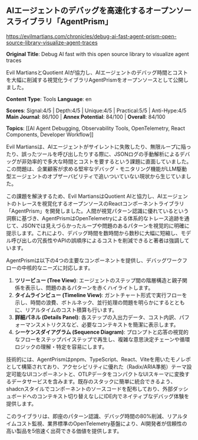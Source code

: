 ## AIエージェントのデバッグを高速化するオープンソースライブラリ「AgentPrism」

https://evilmartians.com/chronicles/debug-ai-fast-agent-prism-open-source-library-visualize-agent-traces

**Original Title**: Debug AI fast with this open source library to visualize agent traces

Evil MartiansとQuotient AIが協力し、AIエージェントのデバッグ時間とコストを大幅に削減する視覚化ライブラリAgentPrismをオープンソースとして公開しました。

**Content Type**: Tools
**Language**: en

**Scores**: Signal:4/5 | Depth:4/5 | Unique:4/5 | Practical:5/5 | Anti-Hype:4/5
**Main Journal**: 86/100 | **Annex Potential**: 84/100 | **Overall**: 84/100

**Topics**: [[AI Agent Debugging, Observability Tools, OpenTelemetry, React Components, Developer Workflow]]

Evil Martiansは、AIエージェントがサイレントに失敗したり、無限ループに陥ったり、誤ったツールを呼び出したりする際に、JSONログの手動解析によるデバッグが非効率的で多大な時間とコストを要するという課題に直面していました。この問題は、企業顧客が求める堅牢なデバッグ・モニタリング機能がLLM駆動型エージェントのオブザーバビリティで追いついていない現状から生じていました。

この課題を解決するため、Evil MartiansはQuotient AIと協力し、AIエージェントのトレースを視覚化するオープンソースのReactコンポーネントライブラリ「AgentPrism」を開発しました。人間が視覚パターン認識に優れているという洞察に基づき、AgentPrismはOpenTelemetryによる体系的なトレース追跡を通じて、JSONでは見えづらかったループや問題のあるパターンを視覚的に明確に提示します。これにより、デバッグ時間を数時間から数秒に大幅に短縮し、モデル呼び出しの冗長性やAPIの誤順序によるコストを削減できると著者は強調しています。

AgentPrismは以下の4つの主要なコンポーネントを提供し、デバッグワークフローの中核的なニーズに対応します。
1.  **ツリービュー (Tree View)**: エージェントのステップ間の階層構造と親子関係を表示し、問題のあるパターンを赤くハイライトします。
2.  **タイムラインビュー (Timeline View)**: ガントチャート形式で実行フローを示し、時間の浪費、ボトルネック、並行処理の問題を明らかにするとともに、リアルタイムのコスト積算も行います。
3.  **詳細パネル (Details Panel)**: 各ステップの入出力データ、コスト内訳、パフォーマンスメトリクスなど、必要なコンテキストを簡潔に表示します。
4.  **シーケンスダイアグラム (Sequence Diagram)**: プロンプトと応答の視覚的なフローをステップバイステップで再生し、複雑な意思決定チェーンや循環ロジックの理解・特定を容易にします。

技術的には、AgentPrismはpnpm、TypeScript、React、Viteを用いたモノレポとして構築されており、アクセシビリティに優れた（Radix/ARIA準拠）テーマ設定可能なUIコンポーネントと、OTLPデータをコンパクトなUIスキーマに変換するデータサービスを含みます。既存のスタックに簡単に統合できるよう、shadcnスタイルでコンポーネントのソースコードを配布しており、外部ダッシュボードへのコンテキスト切り替えなしにIDE内でネイティブなデバッグ体験を提供します。

このライブラリは、即座のパターン認識、デバッグ時間の80%削減、リアルタイムコスト監視、業界標準のOpenTelemetry基盤により、AI開発者が信頼性の高い製品を5倍速く出荷できる価値を提供します。